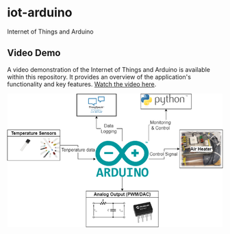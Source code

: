 # iot-arduino
Internet of Things and Arduino

## Video Demo
A video demonstration of the Internet of Things and Arduino is available within this repository. It provides an overview of the application's functionality and key features. [Watch the video here](https://youtu.be/jOheelm46LU).

[![Youtube](./SystemOverview.png)](https://youtu.be/jOheelm46LU)
